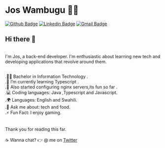 # Jos Wambugu :man_technologist:

[![Github Badge](https://img.shields.io/badge/-Github-000?style=flat-square&logo=Github&logoColor=white&link=https://github.com/JulianaOnofrio)](https://github.com/wambugucoder)
[![Linkedin Badge](https://img.shields.io/badge/-LinkedIn-blue?style=flat-square&logo=Linkedin&logoColor=white&link=https://www.linkedin.com/in/josphat-wambugu-307b24175/)](https://www.linkedin.com/in/josphat-wambugu-307b24175/)
[![Gmail Badge](https://img.shields.io/badge/-Gmail-c14438?style=flat-square&logo=Gmail&logoColor=white&link=mailto:josphatwambugu77@gmail.com)](mailto:josphatwambugu77@gmail.com)
<br/>
## Hi there 👋 

<br/>I'm Jos, a back-end developer.
I'm enthusiastic about learning new tech and developing applications that revolve around them.

<br/>.👨‍🎓 Bachelor in Information Technology .
<br/>.🌱 I’m currently learning Typescript .
<br/>.🧩 Also started configuring nginx servers,its fun so far .
<br/>.💻 Coding languages: Java ,Typescript and Javascript.
<br/>.🌍 Languages: English and Swahili.
<br/>.💬 Ask me about: tech and food.
<br/>.⚡ Fun Fact: I enjoy gaming.

<br/>Thank you for reading this far.
<br><br>:coffee: Wanna chat? :point_right: @ me on <a href="https://twitter.com/JosWambugu">Twitter</a>
  
